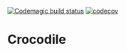 [![Codemagic build status](https://api.codemagic.io/apps/5db35efd25dc3f4dd757c4bf/5db35efd25dc3f4dd757c4be/status_badge.svg)](https://codemagic.io/apps/5db35efd25dc3f4dd757c4bf/5db35efd25dc3f4dd757c4be/latest_build) [![codecov](https://codecov.io/gh/atereshkov/crocodile/branch/master/graph/badge.svg?token=f8wTgTD4gS)](https://codecov.io/gh/atereshkov/crocodile)

# Сrocodile
